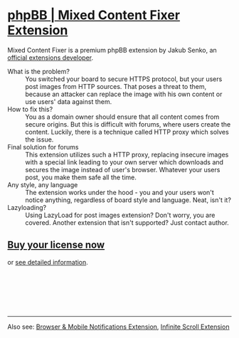 # [phpBB | Mixed Content Fixer Extension](https://senky.github.io/httpproxy/)

Mixed Content Fixer is a premium phpBB extension by Jakub Senko, an [official extensions developer](https://github.com/orgs/phpbb-extensions/teams/extensions-development-team).

<dl>
  <dt>What is the problem?</dt>
  <dd>You switched your board to secure HTTPS protocol, but your users post images from HTTP sources. That poses a threat to them, because an attacker can replace the image with his own content or use users' data against them.</dd>

  <dt>How to fix this?</dt>
  <dd>You as a domain owner should ensure that all content comes from secure origins. But this is difficult with forums, where users create the content. Luckily, there is a technique called HTTP proxy which solves the issue.</dd>

  <dt>Final solution for forums</dt>
  <dd>This extension utilizes such a HTTP proxy, replacing insecure images with a special link leading to your own server which downloads and secures the image instead of user's browser. Whatever your users post, you make them safe all the time.</dd>

  <dt>Any style, any language</dt>
  <dd>The extension works under the hood - you and your users won't notice anything, regardless of board style and language. Neat, isn't it?</dd>

  <dt>Lazyloading?</dt>
  <dd>Using LazyLoad for post images extension? Don't worry, you are covered. Another extension that isn't supported? Just contact author.</dd>
</dl>

## [Buy your license now](https://senky.github.io/httpproxy/)
or
[see detailed information](https://senky.github.io/httpproxy/).

<br />
<br />
<br />
<br />
<br />

-------------
Also see: [Browser & Mobile Notifications Extension](https://senky.github.io/pushnotifications/), [Infinite Scroll Extension](https://senky.github.io/infinitescroll/)